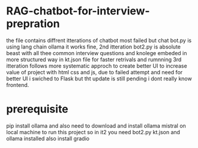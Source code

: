 # RAG-chatbot-for-interview-prepration

the file contains diffrent itterations of chatbot most failed but chat bot.py is using lang chain ollama it works fine,
2nd itteration bot2.py is absolute beast with all thee common interview questions and knolege embeded in more structured way in kt.json file for faster retrivals and rumnning 
3rd itteration follows more systematic approch to create better UI to increase value of project with html css and js, due to failed attempt and need for better UI i swiched to Flask but tht update is still pending i dont really know frontend.

# prerequisite 
pip install ollama 
and also need to download and install ollama mistral on local machine to run this project so in it2 you need bot2.py kt.json and ollama installed also install gradio
